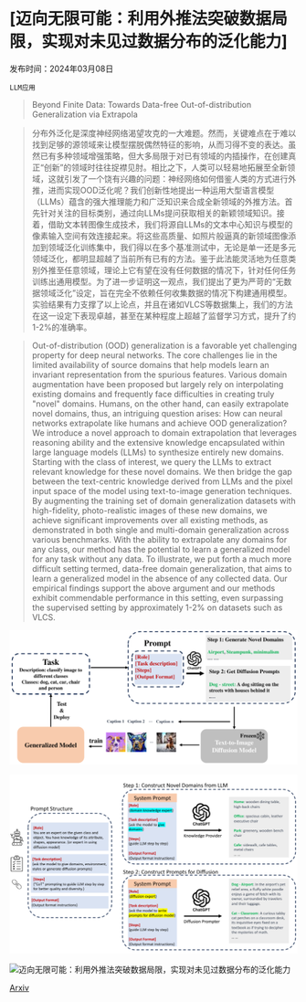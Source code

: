 # [迈向无限可能：利用外推法突破数据局限，实现对未见过数据分布的泛化能力]

发布时间：2024年03月08日

`LLM应用`

> Beyond Finite Data: Towards Data-free Out-of-distribution Generalization via Extrapola

> 分布外泛化是深度神经网络渴望攻克的一大难题。然而，关键难点在于难以找到足够的源领域来让模型摆脱偶然特征的影响，从而习得不变的表达。虽然已有多种领域增强策略，但大多局限于对已有领域的内插操作，在创建真正“创新”的领域时往往捉襟见肘。相比之下，人类可以轻易地拓展至全新领域，这就引发了一个饶有兴趣的问题：神经网络如何借鉴人类的方式进行外推，进而实现OOD泛化呢？我们创新性地提出一种运用大型语言模型（LLMs）蕴含的强大推理能力和广泛知识来合成全新领域的外推方法。首先针对关注的目标类别，通过向LLMs提问获取相关的新颖领域知识。接着，借助文本转图像生成技术，我们将源自LLMs的文本中心知识与模型的像素输入空间有效连接起来。将这些高质量、如照片般逼真的新领域图像添加到领域泛化训练集中，我们得以在多个基准测试中，无论是单一还是多元领域泛化，都明显超越了当前所有已有的方法。鉴于此法能灵活地为任意类别外推至任意领域，理论上它有望在没有任何数据的情况下，针对任何任务训练出通用模型。为了进一步证明这一观点，我们提出了更为严苛的“无数据领域泛化”设定，旨在完全不依赖任何收集数据的情况下构建通用模型。实验结果有力支撑了以上论点，并且在诸如VLCS等数据集上，我们的方法在这一设定下表现卓越，甚至在某种程度上超越了监督学习方式，提升了约1-2\%的准确率。

> Out-of-distribution (OOD) generalization is a favorable yet challenging property for deep neural networks. The core challenges lie in the limited availability of source domains that help models learn an invariant representation from the spurious features. Various domain augmentation have been proposed but largely rely on interpolating existing domains and frequently face difficulties in creating truly "novel" domains. Humans, on the other hand, can easily extrapolate novel domains, thus, an intriguing question arises: How can neural networks extrapolate like humans and achieve OOD generalization?
  We introduce a novel approach to domain extrapolation that leverages reasoning ability and the extensive knowledge encapsulated within large language models (LLMs) to synthesize entirely new domains. Starting with the class of interest, we query the LLMs to extract relevant knowledge for these novel domains. We then bridge the gap between the text-centric knowledge derived from LLMs and the pixel input space of the model using text-to-image generation techniques. By augmenting the training set of domain generalization datasets with high-fidelity, photo-realistic images of these new domains, we achieve significant improvements over all existing methods, as demonstrated in both single and multi-domain generalization across various benchmarks.
  With the ability to extrapolate any domains for any class, our method has the potential to learn a generalized model for any task without any data. To illustrate, we put forth a much more difficult setting termed, data-free domain generalization, that aims to learn a generalized model in the absence of any collected data. Our empirical findings support the above argument and our methods exhibit commendable performance in this setting, even surpassing the supervised setting by approximately 1-2\% on datasets such as VLCS.

![迈向无限可能：利用外推法突破数据局限，实现对未见过数据分布的泛化能力](../../../paper_images/2403.05523/x1.png)

![迈向无限可能：利用外推法突破数据局限，实现对未见过数据分布的泛化能力](../../../paper_images/2403.05523/x2.png)

![迈向无限可能：利用外推法突破数据局限，实现对未见过数据分布的泛化能力](../../../paper_images/2403.05523/x5.png)

[Arxiv](https://arxiv.org/abs/2403.05523)
